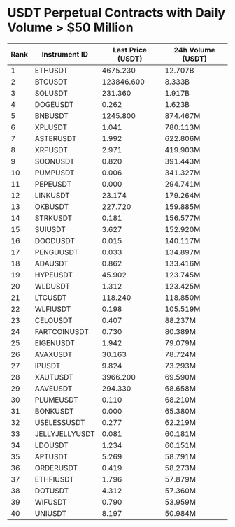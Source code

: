# USDT Perpetual Contracts with Daily Volume > $50 Million

| Rank | Instrument ID | Last Price (USDT) | 24h Volume (USDT) |
|------|---------------|-------------------|-------------------|
| 1 | ETHUSDT | 4675.230 | 12.707B |
| 2 | BTCUSDT | 123846.600 | 8.333B |
| 3 | SOLUSDT | 231.360 | 1.917B |
| 4 | DOGEUSDT | 0.262 | 1.623B |
| 5 | BNBUSDT | 1245.800 | 874.467M |
| 6 | XPLUSDT | 1.041 | 780.113M |
| 7 | ASTERUSDT | 1.992 | 622.806M |
| 8 | XRPUSDT | 2.971 | 419.903M |
| 9 | SOONUSDT | 0.820 | 391.443M |
| 10 | PUMPUSDT | 0.006 | 341.327M |
| 11 | PEPEUSDT | 0.000 | 294.741M |
| 12 | LINKUSDT | 23.174 | 179.264M |
| 13 | OKBUSDT | 227.720 | 159.885M |
| 14 | STRKUSDT | 0.181 | 156.577M |
| 15 | SUIUSDT | 3.627 | 152.920M |
| 16 | DOODUSDT | 0.015 | 140.117M |
| 17 | PENGUUSDT | 0.033 | 134.897M |
| 18 | ADAUSDT | 0.862 | 133.416M |
| 19 | HYPEUSDT | 45.902 | 123.745M |
| 20 | WLDUSDT | 1.312 | 123.425M |
| 21 | LTCUSDT | 118.240 | 118.850M |
| 22 | WLFIUSDT | 0.198 | 105.519M |
| 23 | CELOUSDT | 0.407 | 88.237M |
| 24 | FARTCOINUSDT | 0.730 | 80.389M |
| 25 | EIGENUSDT | 1.942 | 79.079M |
| 26 | AVAXUSDT | 30.163 | 78.724M |
| 27 | IPUSDT | 9.824 | 73.293M |
| 28 | XAUTUSDT | 3966.200 | 69.590M |
| 29 | AAVEUSDT | 294.330 | 68.658M |
| 30 | PLUMEUSDT | 0.110 | 68.210M |
| 31 | BONKUSDT | 0.000 | 65.380M |
| 32 | USELESSUSDT | 0.277 | 62.219M |
| 33 | JELLYJELLYUSDT | 0.081 | 60.181M |
| 34 | LDOUSDT | 1.234 | 60.151M |
| 35 | APTUSDT | 5.269 | 58.791M |
| 36 | ORDERUSDT | 0.419 | 58.273M |
| 37 | ETHFIUSDT | 1.796 | 57.879M |
| 38 | DOTUSDT | 4.312 | 57.360M |
| 39 | WIFUSDT | 0.790 | 53.959M |
| 40 | UNIUSDT | 8.197 | 50.984M |
